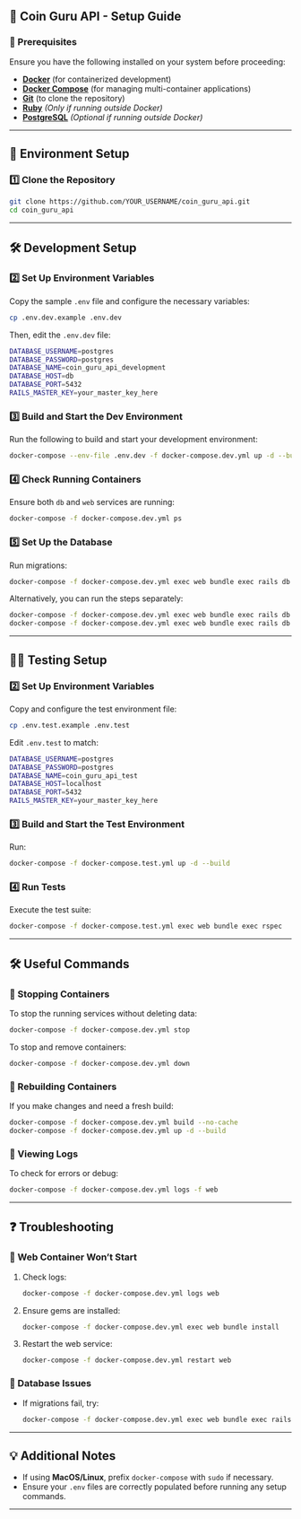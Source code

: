 ## **🚀 Coin Guru API - Setup Guide**

### **📌 Prerequisites**
Ensure you have the following installed on your system before proceeding:

- **[Docker](https://docs.docker.com/get-docker/)** (for containerized development)
- **[Docker Compose](https://docs.docker.com/compose/install/)** (for managing multi-container applications)
- **[Git](https://git-scm.com/downloads)** (to clone the repository)
- **[Ruby](https://www.ruby-lang.org/en/)** *(Only if running outside Docker)*
- **[PostgreSQL](https://www.postgresql.org/)** *(Optional if running outside Docker)*  

---

## **📂 Environment Setup**
### **1️⃣ Clone the Repository**
```sh
git clone https://github.com/YOUR_USERNAME/coin_guru_api.git
cd coin_guru_api
```

---

## **🛠 Development Setup**
### **2️⃣ Set Up Environment Variables**
Copy the sample `.env` file and configure the necessary variables:
```sh
cp .env.dev.example .env.dev
```
Then, edit the `.env.dev` file:
```sh
DATABASE_USERNAME=postgres
DATABASE_PASSWORD=postgres
DATABASE_NAME=coin_guru_api_development
DATABASE_HOST=db
DATABASE_PORT=5432
RAILS_MASTER_KEY=your_master_key_here
```

### **3️⃣ Build and Start the Dev Environment**
Run the following to build and start your development environment:
```sh
docker-compose --env-file .env.dev -f docker-compose.dev.yml up -d --build
```

### **4️⃣ Check Running Containers**
Ensure both `db` and `web` services are running:
```sh
docker-compose -f docker-compose.dev.yml ps
```

### **5️⃣ Set Up the Database**
Run migrations:
```sh
docker-compose -f docker-compose.dev.yml exec web bundle exec rails db:setup
```

Alternatively, you can run the steps separately:
```sh
docker-compose -f docker-compose.dev.yml exec web bundle exec rails db:create
docker-compose -f docker-compose.dev.yml exec web bundle exec rails db:migrate
```

---

## **🤦‍♂️ Testing Setup**
### **2️⃣ Set Up Environment Variables**
Copy and configure the test environment file:
```sh
cp .env.test.example .env.test
```
Edit `.env.test` to match:
```sh
DATABASE_USERNAME=postgres
DATABASE_PASSWORD=postgres
DATABASE_NAME=coin_guru_api_test
DATABASE_HOST=localhost
DATABASE_PORT=5432
RAILS_MASTER_KEY=your_master_key_here
```

### **3️⃣ Build and Start the Test Environment**
Run:
```sh
docker-compose -f docker-compose.test.yml up -d --build
```

### **4️⃣ Run Tests**
Execute the test suite:
```sh
docker-compose -f docker-compose.test.yml exec web bundle exec rspec
```

---

## **🛠 Useful Commands**
### **📌 Stopping Containers**
To stop the running services without deleting data:
```sh
docker-compose -f docker-compose.dev.yml stop
```
To stop and remove containers:
```sh
docker-compose -f docker-compose.dev.yml down
```

### **📌 Rebuilding Containers**
If you make changes and need a fresh build:
```sh
docker-compose -f docker-compose.dev.yml build --no-cache
docker-compose -f docker-compose.dev.yml up -d --build
```

### **📌 Viewing Logs**
To check for errors or debug:
```sh
docker-compose -f docker-compose.dev.yml logs -f web
```

---

## **❓ Troubleshooting**
### **🔴 Web Container Won’t Start**
1. Check logs:
   ```sh
   docker-compose -f docker-compose.dev.yml logs web
   ```
2. Ensure gems are installed:
   ```sh
   docker-compose -f docker-compose.dev.yml exec web bundle install
   ```
3. Restart the web service:
   ```sh
   docker-compose -f docker-compose.dev.yml restart web
   ```

### **🔴 Database Issues**
- If migrations fail, try:
  ```sh
  docker-compose -f docker-compose.dev.yml exec web bundle exec rails db:drop db:create db:migrate
  ```

---

## **💡 Additional Notes**
- If using **MacOS/Linux**, prefix `docker-compose` with `sudo` if necessary.
- Ensure your `.env` files are correctly populated before running any setup commands.

---